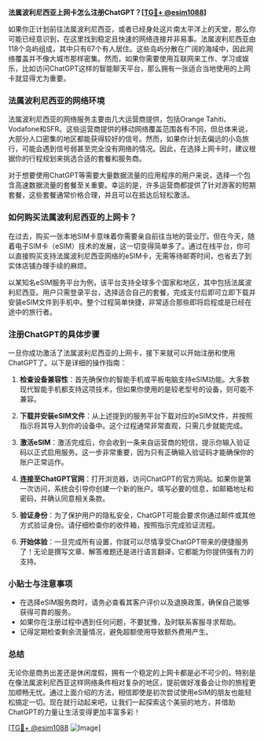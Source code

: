**法属波利尼西亚上网卡怎么注册ChatGPT？[[TG💪+ @esim1088](https://t.me/s/esim1088)]**

如果你正计划前往法属波利尼西亚，或者已经身处这片南太平洋上的天堂，那么你可能已经意识到，在这里找到稳定且快速的网络连接并非易事。法属波利尼西亚由118个岛屿组成，其中只有67个有人居住。这些岛屿分散在广阔的海域中，因此网络覆盖并不像大城市那样密集。然而，如果你需要使用互联网来工作、学习或娱乐，比如访问ChatGPT这样的智能聊天平台，那么拥有一张适合当地使用的上网卡就显得尤为重要。

### 法属波利尼西亚的网络环境

法属波利尼西亚的网络服务主要由几大运营商提供，包括Orange Tahiti、Vodafone和SFR。这些运营商提供的移动网络覆盖范围各有不同，但总体来说，大部分人口密集的地区都能获得较好的信号。然而，如果你计划去偏远的小岛旅行，可能会遇到信号弱甚至完全没有网络的情况。因此，在选择上网卡时，建议根据你的行程规划来挑选合适的套餐和服务商。

对于想要使用ChatGPT等需要大量数据流量的应用程序的用户来说，选择一个包含高速数据流量的套餐至关重要。幸运的是，许多运营商都提供了针对游客的短期套餐，这些套餐通常价格合理，并且可以在抵达后轻松激活。

### 如何购买法属波利尼西亚的上网卡？

在过去，购买一张本地SIM卡意味着你需要亲自前往当地的营业厅。但在今天，随着电子SIM卡（eSIM）技术的发展，这一切变得简单多了。通过在线平台，你可以直接购买支持法属波利尼西亚网络的eSIM卡，无需等待邮寄时间，也省去了到实体店铺办理手续的麻烦。

以某知名eSIM服务平台为例，该平台支持全球多个国家和地区，其中包括法属波利尼西亚。用户只需登录平台，选择适合自己的套餐，完成支付后即可立即下载并安装eSIM文件到手机中。整个过程简单快捷，非常适合那些即将启程或是已经在途中的旅行者。

### 注册ChatGPT的具体步骤

一旦你成功激活了法属波利尼西亚的上网卡，接下来就可以开始注册和使用ChatGPT了。以下是详细的操作指南：

1. **检查设备兼容性**：首先确保你的智能手机或平板电脑支持eSIM功能。大多数现代智能手机都支持这项技术，但如果你使用的是较老型号的设备，则可能不兼容。

2. **下载并安装eSIM文件**：从上述提到的服务平台下载对应的eSIM文件，并按照指示将其导入到你的设备中。这个过程通常非常直观，只需几步就能完成。

3. **激活eSIM**：激活完成后，你会收到一条来自运营商的短信，提示你输入验证码以正式启用服务。这一步非常重要，因为只有正确输入验证码才能确保你的账户正常运作。

4. **连接至ChatGPT官网**：打开浏览器，访问ChatGPT的官方网站。如果你是第一次访问，系统会引导你创建一个新的账户。填写必要的信息，如邮箱地址和密码，并确认同意相关条款。

5. **验证身份**：为了保护用户的隐私安全，ChatGPT可能会要求你通过邮件或其他方式验证身份。请仔细检查你的收件箱，按照指示完成验证流程。

6. **开始体验**：一旦完成所有设置，你就可以尽情享受ChatGPT带来的便捷服务了！无论是撰写文章、解答难题还是进行语言翻译，它都能为你提供强有力的支持。

### 小贴士与注意事项

- 在选择eSIM服务商时，请务必查看其客户评价以及退换政策，确保自己能够获得可靠的服务。
- 如果你在注册过程中遇到任何问题，不要犹豫，及时联系客服寻求帮助。
- 记得定期检查剩余流量情况，避免超额使用导致额外费用产生。

### 总结

无论你是商务出差还是休闲度假，拥有一个稳定的上网卡都是必不可少的。特别是在像法属波利尼西亚这样网络条件相对复杂的地区，提前做好准备会让你的旅程更加顺畅无忧。通过上面介绍的方法，相信即使是初次尝试使用eSIM的朋友也能轻松搞定一切。现在就行动起来吧，让我们一起探索这个美丽的地方，并借助ChatGPT的力量让生活变得更加丰富多彩！

[[TG💪+ @esim1088](https://t.me/s/esim1088) ![Image](https://i.postimg.cc/4NQfJmqS/Snipaste-2025-05-13-00-14-12.png)]